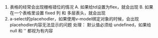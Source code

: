 1. 表格的经常会出现栅格错位的情况
A. 如果给td设置为flex，就会出现
B. 如果在一个表格里设置 fixed 列 和 多层表头，就会出现
2. a-select的placehodler，如果使用v-model绑定对象的时候，会出现placehodler内容无法显示的问题
处理： 默认值必须给 undefined，如果给 null 和 '' 都视为有内容
